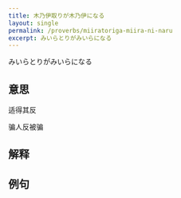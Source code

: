 ```yaml
---
title: 木乃伊取りが木乃伊になる
layout: single
permalink: /proverbs/miiratoriga-miira-ni-naru
excerpt: みいらとりがみいらになる
---
```


みいらとりがみいらになる

## 意思

适得其反

骗人反被骗

## 解释

## 例句

